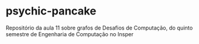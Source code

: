 # psychic-pancake
Repositório da aula 11 sobre grafos de Desafios de Computação, do quinto semestre de Engenharia de Computação no Insper
